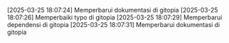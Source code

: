 [2025-03-25 18:07:24] Memperbarui dokumentasi di gitopia
[2025-03-25 18:07:26] Memperbaiki typo di gitopia
[2025-03-25 18:07:29] Memperbarui dependensi di gitopia
[2025-03-25 18:07:31] Memperbarui dokumentasi di gitopia
